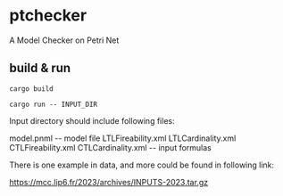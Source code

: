 # ptchecker
A Model Checker on Petri Net

## build & run

```cargo build```

```cargo run -- INPUT_DIR```

Input directory should include following files:

model.pnml -- model file
LTLFireability.xml
LTLCardinality.xml
CTLFireability.xml
CTLCardinality.xml -- input formulas

There is one example in data, and more could be found in following link:

https://mcc.lip6.fr/2023/archives/INPUTS-2023.tar.gz